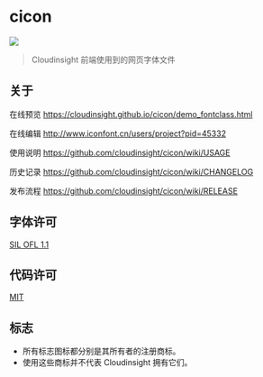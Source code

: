 # cicon

[![](https://img.shields.io/npm/v/cicon.svg)](https://www.npmjs.com/package/cicon)

> Cloudinsight 前端使用到的网页字体文件
 
## 关于

在线预览 https://cloudinsight.github.io/cicon/demo_fontclass.html

在线编辑 http://www.iconfont.cn/users/project?pid=45332

使用说明 https://github.com/cloudinsight/cicon/wiki/USAGE

历史记录 https://github.com/cloudinsight/cicon/wiki/CHANGELOG

发布流程 https://github.com/cloudinsight/cicon/wiki/RELEASE

## 字体许可

[SIL OFL 1.1](http://scripts.sil.org/OFL)

## 代码许可

[MIT](http://opensource.org/licenses/mit-license.html)

## 标志

- 所有标志图标都分别是其所有者的注册商标。
- 使用这些商标并不代表 Cloudinsight 拥有它们。
